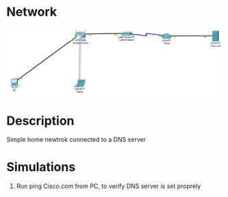 # Network
![](Network.PNG)
# Description
Simple home newtrok connected to a DNS server</br>
# Simulations
1. Run ping Cisco.com from PC, to verify DNS server is set proprely</br>
